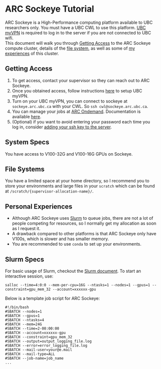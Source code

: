 # ARC Sockeye Tutorial
ARC Sockeye is a High-Performance computing platform available to UBC researchers only. You must have a UBC CWL to use this platform. [UBC myVPN](https://it.ubc.ca/services/email-voice-internet/myvpn) is required to log in to the server if you are not connected to UBC wifi.  
This document will walk you through [Getting Access](#getting-access) to the ARC Sockeye compute cluster, details of the [file system](#file-system), as well as some of [my experiences](#personal-experiences) of this cluster.

## Getting Access
1. To get access, contact your supervisor so they can reach out to ARC Sockeye.
2. Once you obtained access, follow instructions [here](https://it.ubc.ca/services/email-voice-internet/myvpn) to setup UBC myVPN.
3. Turn on your UBC myVPN, you can connect to sockeye at `sockeye.arc.ubc.ca` with your CWL. So `ssh cwl@sockeye.arc.ubc.ca`.
4. You can manage your jobs at [ARC Ondemand](https://ondemand.arc.ubc.ca/). Documentation is available [here](https://confluence.it.ubc.ca/spaces/UARC/pages/168841664/Using+Sockeye).
4. (Optional) if you want to avoid entering your password each time you log in, consider [adding your ssh key to the server](../technical/ssh_key.md).

## System Specs
You have access to V100-32G and V100-16G GPUs on Sockeye.

## File Systems
You have a limited space at your home directory, so I recommend you to store your environments and large files in your `scratch` which can be found at `/scratch/{supervisor-allocation-name}/`.

## Personal Experiences
- Although ARC Sockeye uses [Slurm](../technical/slurm) to queue jobs, there are not a lot of people competing for resources, so I normally get my allocation as soon as I request it.
- A drawback compared to other platforms is that ARC Sockeye only have V100s, which is slower and has smaller memory.
- You are recommended to use `conda` to set up your environments.

## Slurm Specs
For basic usage of Slurm, checkout the [Slurm document](../technical/slurm.md). To start an interactive session, use:
```shell
salloc --time=4:0:0 --mem-per-cpu=16G --ntasks=1 --nodes=1 --gpus=1 --constraint=gpu_mem_32 --account=xxxxxx-gpu
```
Below is a template job script for ARC Sockeye:
```shell
#!/bin/bash
#SBATCH --nodes=1
#SBATCH --gpus=1
#SBATCH --ntasks=4
#SBATCH --mem=24G
#SBATCH --time=2-00:00:00
#SBATCH --account=xxxxxx-gpu
#SBATCH --constraint=gpu_mem_32
#SBATCH --output=output_logging_file.log
#SBATCH --error=error_logging_file.log
#SBATCH --mail-user=your@e.mail
#SBATCH --mail-type=ALL
#SBATCH --job-name=job_name
...
```